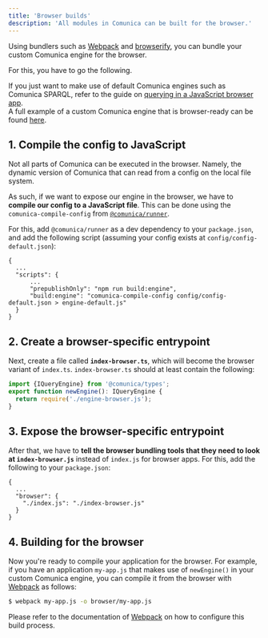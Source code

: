 ```yaml
---
title: 'Browser builds'
description: 'All modules in Comunica can be built for the browser.'
---
```


Using bundlers such as [Webpack](https://www.npmjs.com/package/webpack)
and [browserify](http://browserify.org/),
you can bundle your custom Comunica engine for the browser.

For this, you have to go the following. 

<div class="note">
If you just want to make use of default Comunica engines such as Comunica SPARQL,
refer to the guide on <a href="/docs/query/getting_started/query_browser_app/">querying in a JavaScript browser app</a>.
</div>

<div class="note">
A full example of a custom Comunica engine that is browser-ready can be found
<a href="https://github.com/comunica/examples/tree/master/packages/configure-sparql-http-solid">here</a>.
</div>

## 1. Compile the config to JavaScript

Not all parts of Comunica can be executed in the browser.
Namely, the dynamic version of Comunica that can read from a config on the local file system.

As such, if we want to expose our engine in the browser,
we have to **compile our config to a JavaScript file**.
This can be done using the `comunica-compile-config` from [`@comunica/runner`](https://github.com/comunica/comunica/tree/master/packages/runner).

For this, add `@comunica/runner` as a dev dependency to your `package.json`,
and add the following script (assuming your config exists at `config/config-default.json`):

```text
{
  ...
  "scripts": {
      ...
      "prepublishOnly": "npm run build:engine",
      "build:engine": "comunica-compile-config config/config-default.json > engine-default.js"
  }
}
```

## 2. Create a browser-specific entrypoint

Next, create a file called **`index-browser.ts`**, which will become the browser variant of `index.ts`.
`index-browser.ts` should at least contain the following:
```typescript
import {IQueryEngine} from '@comunica/types';
export function newEngine(): IQueryEngine {
  return require('./engine-browser.js');
}
```

## 3. Expose the browser-specific entrypoint

After that, we have to **tell the browser bundling tools that they need to look at `index-browser.js`**
instead of `index.js` for browser apps.
For this, add the following to your `package.json`:
```text
{
  ...
  "browser": {
    "./index.js": "./index-browser.js"
  }
}
```

## 4. Building for the browser

Now you're ready to compile your application for the browser.
For example, if you have an application `my-app.js` that makes use of `newEngine()` in your custom Comunica engine,
you can compile it from the browser with [Webpack](https://www.npmjs.com/package/webpack) as follows:

```bash
$ webpack my-app.js -o browser/my-app.js
```

Please refer to the documentation of [Webpack](https://www.npmjs.com/package/webpack)
on how to configure this build process.
